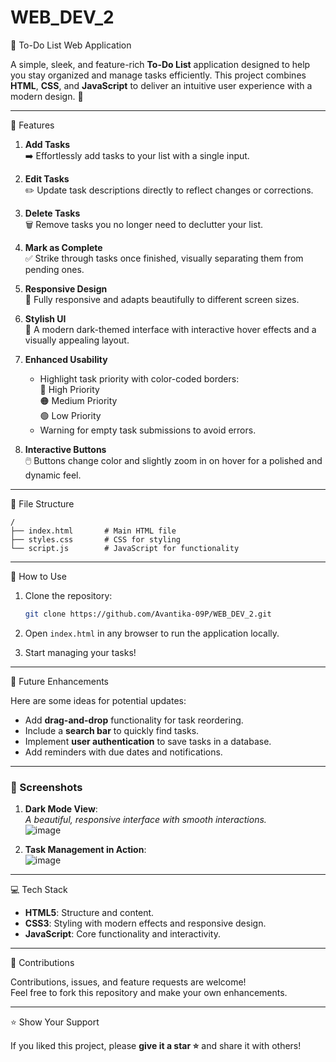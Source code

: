 # WEB_DEV_2

📝 To-Do List Web Application  

A simple, sleek, and feature-rich **To-Do List** application designed to help you stay organized and manage tasks efficiently. This project combines **HTML**, **CSS**, and **JavaScript** to deliver an intuitive user experience with a modern design. 🎨  

---

🌟 Features  

1. **Add Tasks**  
   ➡️ Effortlessly add tasks to your list with a single input.  

2. **Edit Tasks**  
   ✏️ Update task descriptions directly to reflect changes or corrections.  

3. **Delete Tasks**  
   🗑️ Remove tasks you no longer need to declutter your list.  

4. **Mark as Complete**  
   ✅ Strike through tasks once finished, visually separating them from pending ones.  

5. **Responsive Design**  
   📱 Fully responsive and adapts beautifully to different screen sizes.  

6. **Stylish UI**  
   🎨 A modern dark-themed interface with interactive hover effects and a visually appealing layout.  

7. **Enhanced Usability**  
   - Highlight task priority with color-coded borders:  
     🔴 High Priority  
     🟠 Medium Priority  
     🟢 Low Priority  
   - Warning for empty task submissions to avoid errors.  

8. **Interactive Buttons**  
   🖱️ Buttons change color and slightly zoom in on hover for a polished and dynamic feel.  

---

📂 File Structure  

```plaintext
/
├── index.html       # Main HTML file
├── styles.css       # CSS for styling
└── script.js        # JavaScript for functionality
```  

---

🚀 How to Use  

1. Clone the repository:  
   ```bash
   git clone https://github.com/Avantika-09P/WEB_DEV_2.git

   ```  

2. Open `index.html` in any browser to run the application locally.  

3. Start managing your tasks!  

---

 🌈 Future Enhancements  

Here are some ideas for potential updates:  
- Add **drag-and-drop** functionality for task reordering.  
- Include a **search bar** to quickly find tasks.  
- Implement **user authentication** to save tasks in a database.  
- Add reminders with due dates and notifications.  

---

### 📸 Screenshots  

1. **Dark Mode View**:  
   *A beautiful, responsive interface with smooth interactions.*  
   ![image](https://github.com/user-attachments/assets/1230265c-a4e5-4fd9-b3f6-a91b4d750631)


 

2. **Task Management in Action**:  
 ![image](https://github.com/user-attachments/assets/8ee4f8f8-32ad-4c63-a0ef-731be08a8729)


---

💻 Tech Stack  

- **HTML5**: Structure and content.  
- **CSS3**: Styling with modern effects and responsive design.  
- **JavaScript**: Core functionality and interactivity.  

---

🤝 Contributions  

Contributions, issues, and feature requests are welcome!  
Feel free to fork this repository and make your own enhancements.  

---

⭐ Show Your Support  

If you liked this project, please **give it a star ⭐** and share it with others!  
